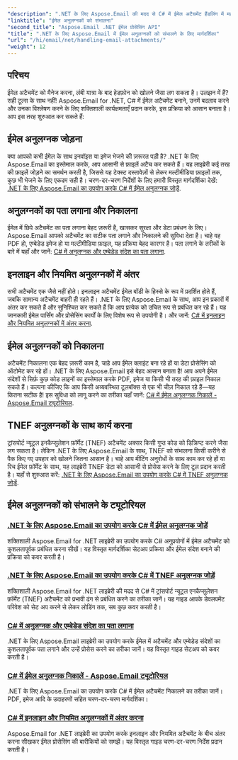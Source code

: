 ```yaml
---
"description": ".NET के लिए Aspose.Email की मदद से C# में ईमेल अटैचमेंट हैंडलिंग में महारत हासिल करें। चरण-दर-चरण गाइड के साथ अटैचमेंट जोड़ने, पहचानने, निकालने और उनमें अंतर करने का तरीका जानें।"
"linktitle": "ईमेल अनुलग्नकों को संभालना"
"second_title": "Aspose.Email .NET ईमेल प्रोसेसिंग API"
"title": ".NET के लिए Aspose.Email में ईमेल अनुलग्नकों को संभालने के लिए मार्गदर्शिका"
"url": "/hi/email/net/handling-email-attachments/"
"weight": 12
---
```


## परिचय

ईमेल अटैचमेंट को मैनेज करना, लंबी यात्रा के बाद हेडफ़ोन को खोलने जैसा लग सकता है। उलझन में हैं? सही टूल्स के साथ नहीं! Aspose.Email for .NET, C# में ईमेल अटैचमेंट बनाने, उनमें बदलाव करने और उनका विश्लेषण करने के लिए शक्तिशाली कार्यक्षमताएँ प्रदान करके, इस प्रक्रिया को आसान बनाता है। आप इस तरह शुरुआत कर सकते हैं:  

## ईमेल अनुलग्नक जोड़ना  

क्या आपको कभी ईमेल के साथ इनवॉइस या इमेज भेजने की ज़रूरत पड़ी है? .NET के लिए Aspose.Email का इस्तेमाल करके, आप आसानी से फ़ाइलें अटैच कर सकते हैं। यह लाइब्रेरी कई तरह की फ़ाइलें जोड़ने का समर्थन करती है, जिससे यह टेक्स्ट दस्तावेज़ों से लेकर मल्टीमीडिया फ़ाइलों तक, कुछ भी भेजने के लिए एकदम सही है। चरण-दर-चरण निर्देशों के लिए हमारी विस्तृत मार्गदर्शिका देखें: [.NET के लिए Aspose.Email का उपयोग करके C# में ईमेल अनुलग्नक जोड़ें](./add-email-attachments-in-csharp/).  

## अनुलग्नकों का पता लगाना और निकालना  

ईमेल में छिपे अटैचमेंट का पता लगाना बेहद ज़रूरी है, खासकर सुरक्षा और डेटा प्रबंधन के लिए। Aspose.Email आपको अटैचमेंट का सटीक पता लगाने और निकालने की सुविधा देता है। चाहे वह PDF हो, एम्बेडेड इमेज हो या मल्टीमीडिया फ़ाइल, यह प्रक्रिया बेहद कारगर है। पता लगाने के तरीकों के बारे में यहाँ और जानें: [C# में अनुलग्नक और एम्बेडेड संदेश का पता लगाना](./detecting-attachment-and-embedded-message-in-csharp/).  

## इनलाइन और नियमित अनुलग्नकों में अंतर  

सभी अटैचमेंट एक जैसे नहीं होते। इनलाइन अटैचमेंट ईमेल बॉडी के हिस्से के रूप में प्रदर्शित होते हैं, जबकि सामान्य अटैचमेंट बाहरी ही रहते हैं। .NET के लिए Aspose.Email के साथ, आप इन प्रकारों में अंतर कर सकते हैं और सुनिश्चित कर सकते हैं कि आप प्रत्येक को उचित रूप से प्रबंधित कर रहे हैं। यह जानकारी ईमेल पार्सिंग और प्रोसेसिंग कार्यों के लिए विशेष रूप से उपयोगी है। और जानें: [C# में इनलाइन और नियमित अनुलग्नकों में अंतर करना](./distinguishing-inline-and-regular-attachments-in-csharp/).  

## ईमेल अनुलग्नकों को निकालना  

अटैचमेंट निकालना एक बेहद ज़रूरी काम है, चाहे आप ईमेल क्लाइंट बना रहे हों या डेटा प्रोसेसिंग को ऑटोमेट कर रहे हों। .NET के लिए Aspose.Email इसे बेहद आसान बनाता है! आप अपने ईमेल संदेशों से सिर्फ़ कुछ कोड लाइनों का इस्तेमाल करके PDF, इमेज या किसी भी तरह की फ़ाइल निकाल सकते हैं। कल्पना कीजिए कि आप किसी अव्यवस्थित टूलबॉक्स से एक भी चीज़ निकाल रहे हैं—यह कितना सटीक है! इस सुविधा को लागू करने का तरीका यहाँ जानें: [C# में ईमेल अनुलग्नक निकालें - Aspose.Email ट्यूटोरियल](./extract-email-attachments-in-csharp/).  

## TNEF अनुलग्नकों के साथ कार्य करना  

ट्रांसपोर्ट न्यूट्रल इनकैप्सुलेशन फ़ॉर्मेट (TNEF) अटैचमेंट अक्सर किसी गुप्त कोड को डिक्रिप्ट करने जैसा लग सकता है। लेकिन .NET के लिए Aspose.Email के साथ, TNEF को संभालना किसी करीने से पैक किए गए उपहार को खोलने जितना आसान है। चाहे आप मीटिंग अनुरोधों के साथ काम कर रहे हों या रिच ईमेल फ़ॉर्मेट के साथ, यह लाइब्रेरी TNEF डेटा को आसानी से प्रोसेस करने के लिए टूल प्रदान करती है। यहाँ से शुरुआत करें: [.NET के लिए Aspose.Email का उपयोग करके C# में TNEF अनुलग्नक जोड़ें](./add-tnef-attachments-in-csharp/).  

## ईमेल अनुलग्नकों को संभालने के ट्यूटोरियल
### [.NET के लिए Aspose.Email का उपयोग करके C# में ईमेल अनुलग्नक जोड़ें](./add-email-attachments-in-csharp/)
शक्तिशाली Aspose.Email for .NET लाइब्रेरी का उपयोग करके C# अनुप्रयोगों में ईमेल अटैचमेंट को कुशलतापूर्वक प्रबंधित करना सीखें। यह विस्तृत मार्गदर्शिका सेटअप प्रक्रिया और ईमेल संदेश बनाने की प्रक्रिया को कवर करती है।
### [.NET के लिए Aspose.Email का उपयोग करके C# में TNEF अनुलग्नक जोड़ें](./add-tnef-attachments-in-csharp/)
शक्तिशाली Aspose.Email for .NET लाइब्रेरी की मदद से C# में ट्रांसपोर्ट न्यूट्रल एनकैप्सुलेशन फ़ॉर्मेट (TNEF) अटैचमेंट को प्रभावी ढंग से प्रबंधित करने का तरीका जानें। यह गाइड आपके डेवलपमेंट परिवेश को सेट अप करने से लेकर लोडिंग तक, सब कुछ कवर करती है।
### [C# में अनुलग्नक और एम्बेडेड संदेश का पता लगाना](./detecting-attachment-and-embedded-message-in-csharp/)
.NET के लिए Aspose.Email लाइब्रेरी का उपयोग करके ईमेल में अटैचमेंट और एम्बेडेड संदेशों का कुशलतापूर्वक पता लगाने और उन्हें प्रोसेस करने का तरीका जानें। यह विस्तृत गाइड सेटअप को कवर करती है।
### [C# में ईमेल अनुलग्नक निकालें - Aspose.Email ट्यूटोरियल](./extract-email-attachments-in-csharp/)
.NET के लिए Aspose.Email का उपयोग करके C# में ईमेल अटैचमेंट निकालने का तरीका जानें। PDF, इमेज आदि के उदाहरणों सहित चरण-दर-चरण मार्गदर्शिका।
### [C# में इनलाइन और नियमित अनुलग्नकों में अंतर करना](./distinguishing-inline-and-regular-attachments-in-csharp/)
Aspose.Email for .NET लाइब्रेरी का उपयोग करके इनलाइन और नियमित अटैचमेंट के बीच अंतर करना सीखकर ईमेल प्रोसेसिंग की बारीकियों को समझें। यह विस्तृत गाइड चरण-दर-चरण निर्देश प्रदान करती है।